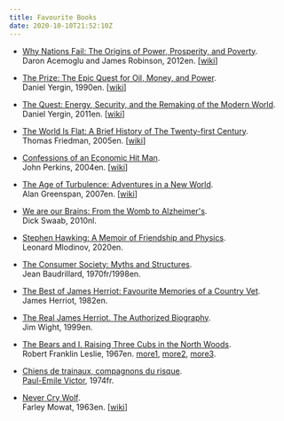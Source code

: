 ```yaml
---
title: Favourite Books
date: 2020-10-10T21:52:10Z
---
```


* [Why Nations Fail: The Origins of Power, Prosperity, and Poverty](https://google.com/books/edition/Why_Nations_Fail/yIV_NMDDIvYC).<br>
Daron Acemoglu and James Robinson, 2012en. [[wiki](https://en.wikipedia.org/wiki/Why_Nations_Fail)]

* [The Prize: The Epic Quest for Oil, Money, and Power](https://google.com/books/edition/The_Prize/WiUTwBTux2oC).<br>
Daniel Yergin, 1990en. [[wiki](https://en.wikipedia.org/wiki/The_Prize:_The_Epic_Quest_for_Oil,_Money,_and_Power)]

* [The Quest: Energy, Security, and the Remaking of the Modern World](https://google.com/books/edition/The_Quest/nmXCgIcFK-gC).<br>
Daniel Yergin, 2011en. [[wiki](https://en.wikipedia.org/wiki/The_Quest:_Energy,_Security,_and_the_Remaking_of_the_Modern_World)]

* [The World Is Flat: A Brief History of The Twenty-first Century](https://google.com/books/edition/The_World_is_Flat/0oxyPgAACAAJ).<br>
Thomas Friedman, 2005en. [[wiki](https://en.wikipedia.org/wiki/The_World_Is_Flat)]

* [Confessions of an Economic Hit Man](https://www.google.ru/books/edition/_/4dznWH93bYEC).<br>
John Perkins, 2004en. [[wiki](https://en.wikipedia.org/wiki/Confessions_of_an_Economic_Hit_Man)]

* [The Age of Turbulence: Adventures in a New World](https://google.com/books/edition/The_Age_of_Turbulence/2HJ6ZLMTjtsC).<br>
Alan Greenspan, 2007en. [[wiki](https://en.wikipedia.org/wiki/The_Age_of_Turbulence)]

* [We are our Brains: From the Womb to Alzheimer's](https://www.google.com/books/edition/We_are_Our_Brains/0ZGxAAAAQBAJ).<br>
Dick Swaab, 2010nl.

* [Stephen Hawking: A Memoir of Friendship and Physics](https://google.com/books/edition/Stephen_Hawking/KlW9DwAAQBAJ).<br>
Leonard Mlodinov, 2020en.

* [The Consumer Society: Myths and Structures](https://google.com/books/edition/The_Consumer_Society/dqudDQAAQBAJ).<br>
Jean Baudrillard, 1970fr/1998en.

* [The Best of James Herriot: Favourite Memories of a Country Vet](https://google.com/books/edition/The_Best_of_James_Herriot/NppbngEACAAJ).<br>
James Herriot, 1982en.

* [The Real James Herriot. The Authorized Biography](https://www.google.ru/books/edition/The_Real_James_Herriot/TbhYS5-PS8QC).<br>
Jim Wight, 1999en.

* [The Bears and I. Raising Three Cubs in the North Woods](https://google.com/books/edition/The_Bears_and_I/KYEaAAAAMAAJ).<br>
Robert Franklin Leslie, 1967en. [more1](https://www.rd.com/article/the-bear-and-i/), [more2](https://www.librarything.com/author/leslierobertfranklin), [more3](http://www.rickmylander.com/2014/10/qotm-robert-franklin-leslie.html).

* [Chiens de trainaux, compagnons du risque](https://google.com/books/edition/Chiens_de_traîneaux_Compagnons_du_risqu/3f0LBwAAQBAJ).<br>
[Paul-Emile Victor](https://en.wikipedia.org/wiki/Paul-Émile_Victor), 1974fr.

* [Never Cry Wolf](https://google.com/books/edition/Never_Cry_Wolf/wyTfCQAAQBAJ).<br>
Farley Mowat, 1963en. [[wiki](https://en.wikipedia.org/wiki/Never_Cry_Wolf)]
